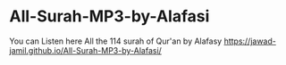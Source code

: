 # All-Surah-MP3-by-Alafasi
You can Listen here All the 114 surah of Qur'an by Alafasy
https://jawad-jamil.github.io/All-Surah-MP3-by-Alafasi/
